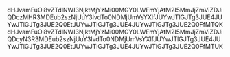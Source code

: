 dHJvamFuOi8vZTdlNWI3NjktMjYzMi00MGY0LWFmYjAtM2I5MmJjZmViZDJiQDczMHR3MDEub2szNjUuY3lvdTo0NDMjUmVsYXlfJUYwJTlGJTg3JUE4JUYwJTlGJTg3JUE2Q0EtJUYwJTlGJTg3JUE4JUYwJTlGJTg3JUE2Q0FfMTQKdHJvamFuOi8vZTdlNWI3NjktMjYzMi00MGY0LWFmYjAtM2I5MmJjZmViZDJiQDcyN3R3MDEub2szNjUuY3lvdTo0NDMjUmVsYXlfJUYwJTlGJTg3JUE4JUYwJTlGJTg3JUE2Q0EtJUYwJTlGJTg3JUE4JUYwJTlGJTg3JUE2Q0FfMTUK